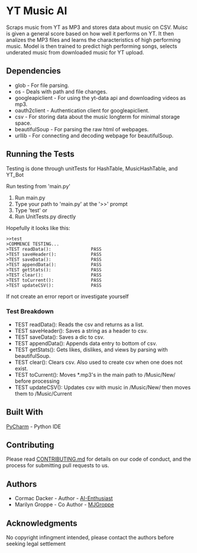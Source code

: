 # YT Music AI

Scraps music from YT as MP3 and stores data about music on CSV. Muisc is given a general score based on how well it performs on YT. It then analizes the MP3 files and learns the characteristics of high performing music. Model is then trained to predict high performing songs, selects underated music from downloaded music for YT upload.

## Dependencies

* glob - For file parsing.
* os - Deals with path and file changes.
* googleapiclient - For using the yt-data api and downloading videos as mp3.
* oauth2client - Authentication client for googleapiclient.
* csv - For storing data about the music longterm for minimal storage space.
* beautifulSoup - For parsing the raw html of webpages.
* urllib - For connecting and decoding webpage for beautifulSoup.

## Running the Tests
Testing is done through unitTests for HashTable, MusicHashTable, and YT_Bot 

Run testing from 'main.py'
1. Run main.py
2. Type your path to 'main.py' at the '>>' prompt
3. Type 'test'
or
1. Run UnitTests.py directly

Hopefully it looks like this:
```
>>test
>COMMENCE TESTING...
>TEST readData():				PASS
>TEST saveHeader():				PASS
>TEST saveData():				PASS
>TEST appendData():				PASS
>TEST getStats():				PASS
>TEST clear():					PASS
>TEST toCurrent():				PASS
>TEST updateCSV():				PASS
```
If not create an error report or investigate yourself

### Test Breakdown

* TEST readData():	Reads the csv and returns as a list.
* TEST saveHeader():	Saves a string as a header to csv.
* TEST saveData():	Saves a dic to csv.
* TEST appendData():	Appends data entry to bottom of csv.
* TEST getStats():	Gets likes, dislikes, and views by parsing with beautifulSoup.
* TEST clear():		Clears csv. Also used to create csv when one does not exist.
* TEST toCurrent():	Moves *.mp3's in the main path to /Music/New/ before processing
* TEST updateCSV():	Updates csv with music in /Music/New/ then moves them to /Music/Current

## Built With

 [PyCharm](httpswww.jetbrains.com/pycharm/) - Python IDE 
 
## Contributing

Please read [CONTRIBUTING.md](httpsgist.github.comPurpleBoothb24679402957c63ec426) for details on our code of conduct, and the process for submitting pull requests to us.

## Authors

 * Cormac Dacker - Author - [AI-Enthusiast](httpsgithub.comAI-Enthusiast)
 * Marilyn Groppe - Co Author - [MJGroppe](httpsgithub.commjgroppe)


## Acknowledgments

 No copyright infingment intended, please contact the authors before seeking legal settlement
